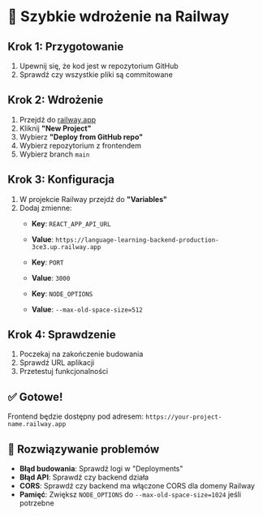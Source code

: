 # 🚀 Szybkie wdrożenie na Railway

## Krok 1: Przygotowanie
1. Upewnij się, że kod jest w repozytorium GitHub
2. Sprawdź czy wszystkie pliki są commitowane

## Krok 2: Wdrożenie
1. Przejdź do [railway.app](https://railway.app)
2. Kliknij **"New Project"**
3. Wybierz **"Deploy from GitHub repo"**
4. Wybierz repozytorium z frontendem
5. Wybierz branch `main`

## Krok 3: Konfiguracja
1. W projekcie Railway przejdź do **"Variables"**
2. Dodaj zmienne:
   - **Key**: `REACT_APP_API_URL`
   - **Value**: `https://language-learning-backend-production-3ce3.up.railway.app`
   
   - **Key**: `PORT`
   - **Value**: `3000`
   
   - **Key**: `NODE_OPTIONS`
   - **Value**: `--max-old-space-size=512`

## Krok 4: Sprawdzenie
1. Poczekaj na zakończenie budowania
2. Sprawdź URL aplikacji
3. Przetestuj funkcjonalności

## ✅ Gotowe!
Frontend będzie dostępny pod adresem: `https://your-project-name.railway.app`

## 🔧 Rozwiązywanie problemów
- **Błąd budowania**: Sprawdź logi w "Deployments"
- **Błąd API**: Sprawdź czy backend działa
- **CORS**: Sprawdź czy backend ma włączone CORS dla domeny Railway
- **Pamięć**: Zwiększ `NODE_OPTIONS` do `--max-old-space-size=1024` jeśli potrzebne 